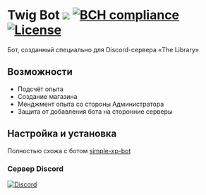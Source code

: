 # Twig Bot ![](https://img.shields.io/badge/python-3.6+-blue.svg) [![BCH compliance](https://bettercodehub.com/edge/badge/runic-tears/twig-bot?branch=master)](https://bettercodehub.com/) [![License](https://img.shields.io/github/license/runic-tears/twig-bot)](./LICENSE)

Бот, созданный специально для Discord-сервера «The Library»

## Возможности
- Подсчёт опыта
- Создание магазина
- Менджмент опыта со стороны Администратора
- Защита от добавления бота на сторонние серверы

## Настройка и установка
Полностью схожа с ботом [simple-xp-bot](https://github.com/defracted/simple-xp-bot)

### Сервер Discord
[![Discord](https://discordapp.com/api/guilds/612406451109101599/embed.png?style=banner2)](https://discord.gg/QM7mZ5V)
